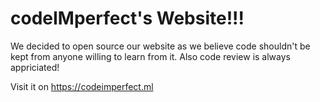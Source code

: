 # codeIMperfect's Website!!!

We decided to open source our website as we believe code shouldn't be kept from anyone willing to learn from it. Also code review is always appriciated!

Visit it on https://codeimperfect.ml
